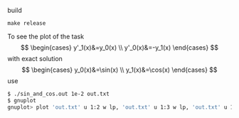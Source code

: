build
```
make release
```
To see the plot of the task
$$
\begin{cases}
y'_1(x)&=y_0(x) \\
y'_0(x)&=-y_1(x)
\end{cases}
$$
with exact solution
$$
\begin{cases}
y_0(x)&=\sin(x) \\
y_1(x)&=\cos(x)
\end{cases}
$$
use
```bash
$ ./sin_and_cos.out 1e-2 out.txt
$ gnuplot
gnuplot> plot 'out.txt' u 1:2 w lp, 'out.txt' u 1:3 w lp, 'out.txt' u 1:5 w lp, 'out.txt' u 1:6 w lp
```
